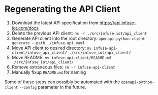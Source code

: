 # Regenerating the API Client

1. Download the latest API specification from https://api.infuse-iot.com/docs
2. Delete the previous API client: `rm -r ./src/infuse-iot/api_client`
3. Generate API client into the root directory: `openapi-python-client generate --path ./infuse-api.yaml`
4. Move API client to desired directory: `mv infuse-api-client/infuse_api_client/ ./src/infuse_iot/api_client/`
5. Move README: `mv infuse-api-client/README.md ./src/infuse_iot/api_client/`
6. Remove extraneous files: `rm -r infuse-api-client`
7. Manually fixup `README.md` for naming

Some of these steps can possibly be automated with the `openapi-python-client` `--config` parameter in the future.
